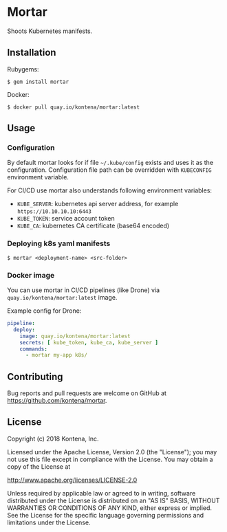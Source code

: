 # Mortar

Shoots Kubernetes manifests.

## Installation

Rubygems:

`$ gem install mortar`

Docker:

`$ docker pull quay.io/kontena/mortar:latest`

## Usage

### Configuration

By default mortar looks for if file `~/.kube/config` exists and uses it as the configuration. Configuration file path can be overridden with `KUBECONFIG` environment variable.

For CI/CD use mortar also understands following environment variables:

- `KUBE_SERVER`: kubernetes api server address, for example `https://10.10.10.10:6443`
- `KUBE_TOKEN`: service account token
- `KUBE_CA`: kubernetes CA certificate (base64 encoded)

### Deploying k8s yaml manifests

```
$ mortar <deployment-name> <src-folder>
```

### Docker image

You can use mortar in CI/CD pipelines (like Drone) via `quay.io/kontena/mortar:latest` image.

Example config for Drone:

```yaml
pipeline:
  deploy:
    image: quay.io/kontena/mortar:latest
    secrets: [ kube_token, kube_ca, kube_server ]
    commands:
      - mortar my-app k8s/

```


## Contributing

Bug reports and pull requests are welcome on GitHub at https://github.com/kontena/mortar.

## License

Copyright (c) 2018 Kontena, Inc.

Licensed under the Apache License, Version 2.0 (the "License"); you may not use this file except in compliance with the License. You may obtain a copy of the License at

http://www.apache.org/licenses/LICENSE-2.0

Unless required by applicable law or agreed to in writing, software distributed under the License is distributed on an "AS IS" BASIS, WITHOUT WARRANTIES OR CONDITIONS OF ANY KIND, either express or implied. See the License for the specific language governing permissions and limitations under the License.